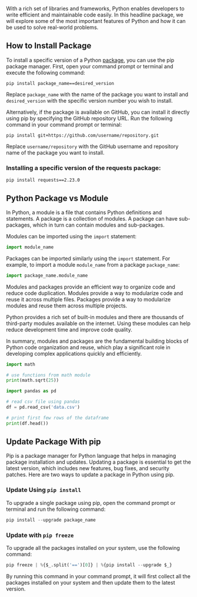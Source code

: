 With a rich set of libraries and frameworks, Python enables developers to write efficient and maintainable code easily. In this headline package, we will explore some of the most important features of Python and how it can be used to solve real-world problems.

## How to Install Package

To install a specific version of a Python [package](https://docs.python.org/3/glossary.html#term-package), you can use the pip package manager. First, open your command prompt or terminal and execute the following command:

```shell
pip install package_name==desired_version
```

Replace `package_name` with the name of the package you want to install and `desired_version` with the specific version number you wish to install.

Alternatively, if the package is available on GitHub, you can install it directly using pip by specifying the GitHub repository URL. Run the following command in your command prompt or terminal:

```shell
pip install git+https://github.com/username/repository.git
```

Replace `username/repository` with the GitHub username and repository name of the package you want to install.

### Installing a specific version of the requests package:

```shell
pip install requests==2.23.0
```

## Python Package vs Module  

In Python, a module is a file that contains Python definitions and statements. A package is a collection of modules. A package can have sub-packages, which in turn can contain modules and sub-packages.
 
Modules can be imported using the `import` statement:

```python
import module_name
```

Packages can be imported similarly using the `import` statement. For example, to import a module `module_name` from a package `package_name`:

```python
import package_name.module_name
```

Modules and packages provide an efficient way to organize code and reduce code duplication. Modules provide a way to modularize code and reuse it across multiple files. Packages provide a way to modularize modules and reuse them across multiple projects.

Python provides a rich set of built-in modules and there are thousands of third-party modules available on the internet. Using these modules can help reduce development time and improve code quality.

In summary, modules and packages are the fundamental building blocks of Python code organization and reuse, which play a significant role in developing complex applications quickly and efficiently.

```python
import math

# use functions from math module
print(math.sqrt(25))
```

```python
import pandas as pd

# read csv file using pandas
df = pd.read_csv('data.csv')

# print first few rows of the dataframe
print(df.head())
```  
  
## Update Package With pip  

Pip is a package manager for Python language that helps in managing package installation and updates. Updating a package is essential to get the latest version, which includes new features, bug fixes, and security patches. Here are two ways to update a package in Python using pip.

### Update Using `pip install`

To upgrade a single package using pip, open the command prompt or terminal and run the following command:

```python
pip install --upgrade package_name
```

### Update with `pip freeze`

To upgrade all the packages installed on your system, use the following command:

```python
pip freeze | %{$_.split('==')[0]} | %{pip install --upgrade $_}
```
By running this command in your command prompt, it will first collect all the packages installed on your system and then update them to the latest version. 



